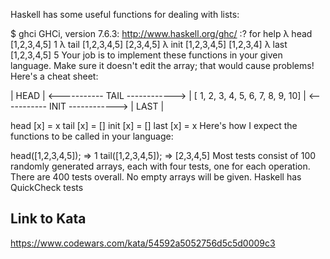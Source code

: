 Haskell has some useful functions for dealing with lists:

$ ghci
GHCi, version 7.6.3: http://www.haskell.org/ghc/  :? for help
λ head [1,2,3,4,5]
1
λ tail [1,2,3,4,5]
[2,3,4,5]
λ init [1,2,3,4,5]
[1,2,3,4]
λ last [1,2,3,4,5]
5
Your job is to implement these functions in your given language. Make sure it doesn't edit the array; that would cause problems! Here's a cheat sheet:

| HEAD | <----------- TAIL ------------> |
[  1,  2,  3,  4,  5,  6,  7,  8,  9,  10]
| <----------- INIT ------------> | LAST |

head [x] = x
tail [x] = []
init [x] = []
last [x] = x
Here's how I expect the functions to be called in your language:

head([1,2,3,4,5]); => 1
tail([1,2,3,4,5]); => [2,3,4,5]
Most tests consist of 100 randomly generated arrays, each with four tests, one for each operation. There are 400 tests overall. No empty arrays will be given. Haskell has QuickCheck tests

## Link to Kata
https://www.codewars.com/kata/54592a5052756d5c5d0009c3